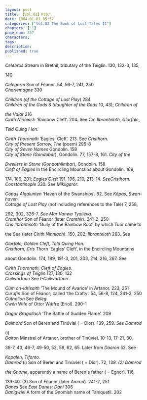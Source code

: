 ```yaml
---
layout: post
title: 【Vol.02】P357.
date: 1984-01-01 05:57
categories: ["Vol.02 The Book of Lost Tales II"]
chapters: [""]
page_num: 357
characters: 
tags: 
description: 
published: true
---
```


<p style="text-indent: 0;">
<I>Celebros</I>   Stream in Brethil, tributary of the Teiglin. 130, 132-3, 135,
</p>

140

<I>Celegorm</I>     Son of Fëanor. 54, 56-7, 241, 250<BR><I>Charlemagne</I>    330

<I>Children (of the Cottage of Lost Play</I>)     284<BR><I>Children of the Gods</I>     8 <I>(daughter of the Gods</I>  10, 43); <I>Children of</I>

<I>the Valar</I> 216<BR><I>Cirith Ninniach</I>    ‘Rainbow Cleft’. 204. See Cm <I>Ilbranteloth, Glorfalc</I>,

<I>Teld Quing I Ion</I>.

<I>Cirith Thoronath</I>     ‘Eagles' Cleft’. 213. See <I>Cristhorn.<BR>City of Present Sorrow, The</I>     (poem) 295-8<BR><I>City of Seven Names</I>     Gondolin. 158<BR><I>City of Stone     (Gondobar</I>),  Gondolin. 77, 157-8, 161. <I>City of the</I>

<I>Dwellers in Stone (Gondothlimbar</I>), Gondolin. 158<BR><I>Cleft of Eagles</I>     In the Encircling Mountains about Gondolin. 168,

174, 189, 201; <I>Eagles'Cleft</I> 191, 196, 210, 213-14. <I>SeeCristhorn.<BR>Constantinople</I>     330. See <I>Mikligarðr</I>.

<I>Cópas Alqalunten</I>     ‘Haven of the Swanships’. 82. See <I>Kópas, Swan-<BR>haven.<BR>Cottage of Lost Play</I>     (not including references to the Tale) 7, 258,

292, 302, 326-7. <I>See Mar Vanwa Tyaliéva.<BR>Cranthor</I>    Son of Fëanor (later <I>Cranthir</I>). 241-2, 250-<BR><I>Cris Ilbranteloth</I>     ‘Gully of the Rainbow Roof, by which Tuor came to

the Sea (later <I>Cirith Ninniach</I>).  150, 202; <I>Ilbranteloth</I> 263. See

<I>Glorfalc, Golden Cleft, Teld Quing Hon.<BR>Cristhorn,   Cris  Thorn</I>     ‘Eagles' Cleft’,   in the  Encircling Mountains

about Gondolin. 174, 189, 191-3, 201, 203, 214, 216, 267. See

<I>Cirith Thoronath, Cleft of Eagles.<BR>Crossings of Teiglin</I>     127, 130, 132<BR><I>Cuilwarthon</I>     See <I>I-Cuilwarthon</I>.

<I>Cûm an-Idrisaith</I>     ‘The Mound of Avarice’ in Artanor. 223, 251<BR><I>Curufin</I>     Son of Fëanor; called ‘the Crafty’. 54, 56-8, 124, 241-2, 250<BR><I>Cúthalion</I>   See <I>Beleg.<BR>Cwén</I>   Wife of Ottor Wǽfre (Eriol). 290-1

<I>Dagor Bragollach</I>     ‘The Battle of Sudden Flame’. 209

<I>Daimord</I>    Son of Beren and Tinúvial ( = Dior). 139, 259. <I>See Damrod</I>

(i)<BR><I>Dairon</I>     Minstrel of Artanor, brother of Tinúviel. 10-13, 17-21, 30,

36-7, 43, 46-7, 49-50, 52, 59, 62, 65. Later from <I>Daeron</I> 52. See

<I>Kapalen, Tifanto.<BR>Damrod</I>    (i) Son of Beren and Tinúviel ( = Dior). 72, 139. <I>(2) Damrod</I>

<I>the Gnome</I>, apparently a name of Beren's father ( = Egnor). 116,

139-40. (3) Son of Fëanor (later <I>Amrod</I>). 241-2, 251<BR><I>Danes</I>     See <I>East Danes; Dani</I> 306<BR><I>Danigwiel</I>    A form of the Gnomish name of Taniquetil. 202

